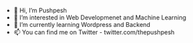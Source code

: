 - 👋 Hi, I’m Pushpesh
- 👀 I’m interested in Web Developmenet and Machine Learning
- 🌱 I’m currently learning Wordpress and Backend
- 📫 You can find me on Twitter - twitter.com/thepushpesh

<!---
thepushpesh/thepushpesh is a ✨ special ✨ repository because its `README.md` (this file) appears on your GitHub profile.
You can click the Preview link to take a look at your changes.
--->
